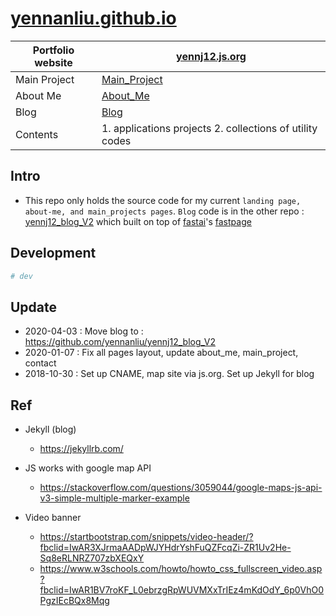 <h1 align="left"><a href="https://yennj12.js.org/">yennanliu.github.io</a></h1>


Portfolio website | [yennj12.js.org](https://yennj12.js.org/) 
------------ | -------------
Main Project |  [Main_Project](https://yennj12.js.org/main_project.html)
About Me     |  [About_Me](https://yennj12.js.org/about_me.html)
Blog     |  [Blog](https://yennj12.js.org/yennj12_blog_V4/)
Contents  | 1. applications projects  2. collections of utility codes

## Intro
- This repo only holds the source code for my current `landing page, about-me, and main_projects pages`. `Blog` code is in the other repo : [yennj12_blog_V2](https://github.com/yennanliu/yennj12_blog_V2) which built on top of [fastai](https://github.com/fastai)'s [fastpage](https://github.com/fastai/fastpages)

## Development 
```bash
# dev 
```

## Update 
- 2020-04-03 : Move blog to : https://github.com/yennanliu/yennj12_blog_V2
- 2020-01-07 : Fix all pages layout, update about_me, main_project, contact
- 2018-10-30 : Set up CNAME, map site via js.org. Set up Jekyll for blog


## Ref 
- Jekyll (blog)
	- https://jekyllrb.com/

- JS works with google map API
	- https://stackoverflow.com/questions/3059044/google-maps-js-api-v3-simple-multiple-marker-example

- Video banner
	- https://startbootstrap.com/snippets/video-header/?fbclid=IwAR3XJrmaAADpWJYHdrYshFuQZFcqZi-ZR1Uv2He-Sq8eRLNRZ707zbXEQxY
	- https://www.w3schools.com/howto/howto_css_fullscreen_video.asp?fbclid=IwAR1BV7roKF_L0ebrzgRpWUVMXxTrIEz4mKdOdY_6p0VhO0PgzIEcBQx8Mqg
